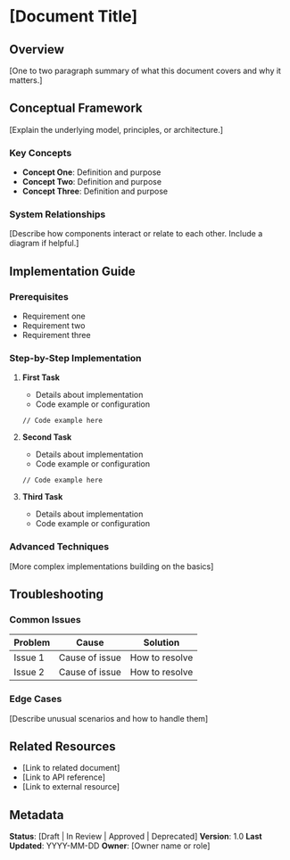 # [Document Title]

## Overview

[One to two paragraph summary of what this document covers and why it matters.]

## Conceptual Framework

[Explain the underlying model, principles, or architecture.]

### Key Concepts

- **Concept One**: Definition and purpose
- **Concept Two**: Definition and purpose
- **Concept Three**: Definition and purpose

### System Relationships

[Describe how components interact or relate to each other. Include a diagram if helpful.]

## Implementation Guide

### Prerequisites

- Requirement one
- Requirement two
- Requirement three

### Step-by-Step Implementation

1. **First Task**
   - Details about implementation
   - Code example or configuration
   ```language
   // Code example here
   ```

2. **Second Task**
   - Details about implementation
   - Code example or configuration
   ```language
   // Code example here
   ```

3. **Third Task**
   - Details about implementation
   - Code example or configuration

### Advanced Techniques

[More complex implementations building on the basics]

## Troubleshooting

### Common Issues

| Problem | Cause | Solution |
|---------|-------|----------|
| Issue 1 | Cause of issue | How to resolve |
| Issue 2 | Cause of issue | How to resolve |

### Edge Cases

[Describe unusual scenarios and how to handle them]

## Related Resources

- [Link to related document]
- [Link to API reference]
- [Link to external resource]

## Metadata

**Status**: [Draft | In Review | Approved | Deprecated]
**Version**: 1.0
**Last Updated**: YYYY-MM-DD
**Owner**: [Owner name or role]
